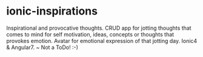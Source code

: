 # ionic-inspirations
Inspirational and provocative thoughts. CRUD app for jotting thoughts that comes to mind for self motivation, ideas, concepts or thoughts that provokes emotion. Avatar for emotional expression of that jotting day. Ionic4 & Angular7. ~ Not a ToDo! :-)

